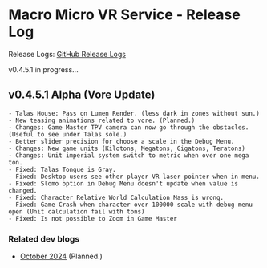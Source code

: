 # Macro Micro VR Service - Release Log
Release Logs: [GitHub Release Logs](https://github.com/xavier150/MMVS/wiki/Release-logs)

v0.4.5.1 in progress...

##  v0.4.5.1 Alpha (Vore Update)

    - Talas House: Pass on Lumen Render. (less dark in zones without sun.)
    - New teasing animations related to vore. (Planned.)
    - Changes: Game Master TPV camera can now go through the obstacles. (Useful to see under Talas sole.)
    - Better slider precision for choose a scale in the Debug Menu.
    - Changes: New game units (Kilotons, Megatons, Gigatons, Teratons)
    - Changes: Unit imperial system switch to metric when over one mega ton.
    - Fixed: Talas Tongue is Gray.
    - Fixed: Desktop users see other player VR laser pointer when in menu.
    - Fixed: Slomo option in Debug Menu doesn't update when value is changed.
    - Fixed: Character Relative World Calculation Mass is wrong.
    - Fixed: Game Crash when character over 100000 scale with debug menu open (Unit calculation fail with tons)
    - Fixed: Is not possible to Zoom in Game Master

### Related dev blogs
- [October 2024](https://www.bleuraven.fr/mmvs/devblog/october-2024) (Planned.)
